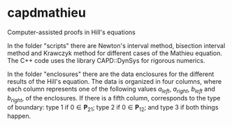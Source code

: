 # capdmathieu
Computer-assisted proofs in Hill's equations

In the folder "scripts" there are Newton's interval method, bisection interval method and Krawczyk method for different cases of the Mathieu equation. The C++ code uses the library CAPD::DynSys for rigorous numerics.

In the folder "enclosures" there are the data enclosures for the different results of the Hill's equation. The data is organized in four columns, where each column represents one of the following values $a_{left}$, $a_{right}$, $b_{left}$ and $b_{right}$, of the enclosures. If there is a fifth column, corresponds to the type of boundary: type 1 if $0\in\boldsymbol P_{21}$; type 2 if $0\in\boldsymbol P_{12}$; and type 3 if both things happen.
